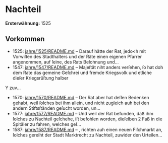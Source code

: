 # Nachteil

**Ersterwähnung:** 1525

## Vorkommen
- 1525: [jahre/1525/README.md](../jahre/1525/README.md) – Darauf hätte
der Rat, jedo<h mit Vorwiſſen des Stadthalters und der
Räte einen eigenen Pfarrer angenommen, auf ſeine, des
Rats Belohnung und...
- 1547: [jahre/1547/README.md](../jahre/1547/README.md) – Majeſtät niht anders
verſehen, ſo hat doh dem Rate das gemeine Geſchrei und
fremde Kriegsvolk und etliche dieſer Kriegsrüſtung halber

Y zuv...
- 1570: [jahre/1570/README.md](../jahre/1570/README.md) – Der Rat aber hat deſſen
Bedenken gehabt, weil ſolches bei ihm allein, und nicht
zugleich auh bei den andern Stiftsſtänden geſucht worden,
un...
- 1577: [jahre/1577/README.md](../jahre/1577/README.md) – Und weil der Rat befunden, daß ihm
ſolches zu Nachteil geſchehe, iſt befohlen worden, dieſelben
2 Faß in die Spitäler zu fahren, welches geſ...
- 1587: [jahre/1587/README.md](../jahre/1587/README.md) – , richten auh einen
neuen Fiſchmarkt an, ſolches gereiht der Stadt Marktrecht
zu Nachteil, zuwider den Urteilen...
